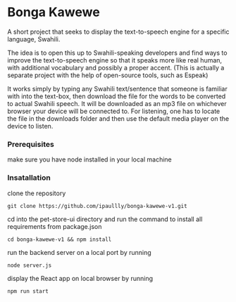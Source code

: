 # Bonga Kawewe
A short project that seeks to display the text-to-speech engine for a specific language, Swahili.

The idea is to open this up to Swahili-speaking developers and find ways to improve the text-to-speech engine so that it speaks more like 
real human, with additional vocabulary and possibly a proper accent. (This is actually a separate project with the help of open-source tools, such as Espeak)

It works simply by typing any Swahili text/sentence that someone is familiar with into the text-box, then download the file for the words to be converted 
to actual Swahili speech. It will be downloaded as an mp3 file on whichever browser your device will be connected to. For listening, one has to locate the file
in the downloads folder and then use the default media player on the device to listen.

### Prerequisites
make sure you have node installed in your local machine

### Insatallation
clone the repository
```
git clone https://github.com/ipaullly/bonga-kawewe-v1.git
``` 
cd into the pet-store-ui directory and run the command to install all requirements from package.json
```
cd bonga-kawewe-v1 && npm install
```
run the backend server on a local port by running
```
node server.js
```
display the React app on local browser by running
```
npm run start
```
